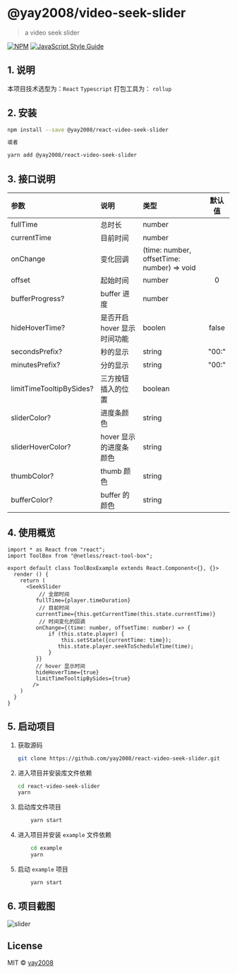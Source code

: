 # @yay2008/video-seek-slider

> a video seek slider

[![NPM](https://img.shields.io/npm/v/@yay2008/react-video-seek-slider.svg)](https://www.npmjs.com/package/@yay2008/react-video-seek-slider) [![JavaScript Style Guide](https://img.shields.io/badge/code_style-standard-brightgreen.svg)](https://standardjs.com)



## 1. 说明

本项目技术选型为：`React` `Typescript`
打包工具为： `rollup`  



## 2. 安装

```bash
npm install --save @yay2008/react-video-seek-slider

或者

yarn add @yay2008/react-video-seek-slider
```



## 3. 接口说明

| 参数                       | 说明               | 类型                                         | 默认值 |
| :------------------------- | :----------------- | :------------------------------------------- | :----: |
| fullTime                | 总时长    | number                                  |        |
| currentTime             | 目前时间 | number |        |
| onChange | 变化回调 | (time: number, offsetTime: number) => void |        |
| offset | 起始时间 | number | 0 |
| bufferProgress? | buffer 进度 | number          |        |
| hideHoverTime? | 是否开启 hover 显示时间功能 | boolen         | false |
| secondsPrefix? | 秒的显示 | string         | "00:" |
| minutesPrefix? | 分的显示 | string          | "00:" |
| limitTimeTooltipBySides? | 三方按钮插入的位置 | boolean         |        |
| sliderColor? | 进度条颜色 | string          |        |
| sliderHoverColor? | hover 显示的进度条颜色 | string          |        |
| thumbColor? | thumb 颜色 | string          |        |
| bufferColor? | buffer 的颜色 | string          |        |



## 4. 使用概览

```tsx
import * as React from "react";
import ToolBox from "@netless/react-tool-box";

export default class ToolBoxExample extends React.Component<{}, {}> 
  render () {
    return (
      <SeekSlider
          // 全部时间
         fullTime={player.timeDuration}
          // 目前时间
         currentTime={this.getCurrentTime(this.state.currentTime)}
          // 时间变化的回调
         onChange={(time: number, offsetTime: number) => {
             if (this.state.player) {
                 this.setState({currentTime: time});
                this.state.player.seekToScheduleTime(time);
             }
         }}
         // hover 显示时间
         hideHoverTime={true}
         limitTimeTooltipBySides={true}
        />
    )
  }
}
```

## 5. 启动项目

1. 获取源码

    ```bash
    git clone https://github.com/yay2008/react-video-seek-slider.git
    ```

2. 进入项目并安装库文件依赖

    ```bash
    cd react-video-seek-slider
    yarn
    ```

3. 启动库文件项目

    ```bash
        yarn start
    ```

4. 进入项目并安装 `example` 文件依赖

    ```bash
        cd example
        yarn
    ```

5. 启动 `example` 项目

    ```bash
        yarn start
    ```

## 6. 项目截图

![slider](https://ohuuyffq2.qnssl.com/WeChat9c5904e21b183e907841753055f7d650.png)

## License

MIT © [yay2008](https://github.com/yay2008)
